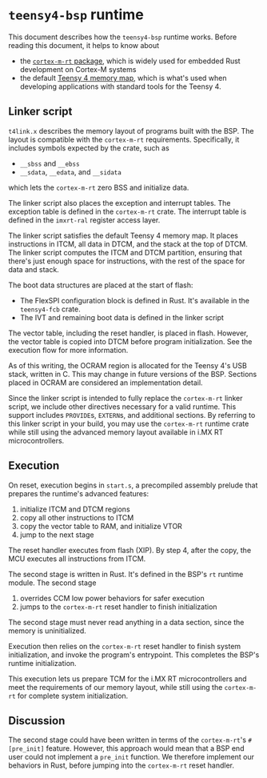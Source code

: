 `teensy4-bsp` runtime
=====================

This document describes how the `teensy4-bsp` runtime works. Before reading
this document, it helps to know about

- the [`cortex-m-rt` package][cortex-m-rt], which is widely used for embedded
  Rust development on Cortex-M systems
- the default [Teensy 4 memory map](https://www.pjrc.com/store/teensy40.html),
  which is what's used when developing applications with standard tools for the
  Teensy 4.

[cortex-m-rt]: https://github.com/rust-embedded/cortex-m-rt

Linker script
-------------

`t4link.x` describes the memory layout of programs built with the BSP. The
layout is compatible with the `cortex-m-rt` requirements. Specifically, it
includes symbols expected by the crate, such as

- `__sbss` and `__ebss`
- `__sdata`, `__edata`, and `__sidata`

which lets the `cortex-m-rt` zero BSS and initialize data.

The linker script also places the exception and interrupt tables. The exception
table is defined in the `cortex-m-rt` crate. The interrupt table is defined in
the `imxrt-ral` register access layer.

The linker script satisfies the default Teensy 4 memory map. It places
instructions in ITCM, all data in DTCM, and the stack at the top of DTCM.
The linker script computes the ITCM and DTCM partition, ensuring that there's
just enough space for instructions, with the rest of the space for data and
stack.

The boot data structures are placed at the start of flash:

- The FlexSPI configuration block is defined in Rust. It's available in the
  `teensy4-fcb` crate.
- The IVT and remaining boot data is defined in the linker script

The vector table, including the reset handler, is placed in flash. However,
the vector table is copied into DTCM before program initialization. See the
execution flow for more information.

As of this writing, the OCRAM region is allocated for the Teensy 4's USB stack,
written in C. This may change in future versions of the BSP. Sections placed in
OCRAM are considered an implementation detail.

Since the linker script is intended to fully replace the `cortex-m-rt` linker
script, we include other directives necessary for a valid runtime. This support
includes `PROVIDE`s, `EXTERN`s, and additional sections. By referring to this
linker script in your build, you may use the `cortex-m-rt` runtime crate while
still using the advanced memory layout available in i.MX RT microcontrollers.

Execution
---------

On reset, execution begins in `start.s`, a precompiled assembly prelude that
prepares the runtime's advanced features:

1. initialize ITCM and DTCM regions
2. copy all other instructions to ITCM
3. copy the vector table to RAM, and initialize VTOR
4. jump to the next stage

The reset handler executes from flash (XIP). By step 4, after the copy, the MCU
executes all instructions from ITCM.

The second stage is written in Rust. It's defined in the BSP's `rt` runtime
module. The second stage

1. overrides CCM low power behaviors for safer execution
2. jumps to the `cortex-m-rt` reset handler to finish initialization

The second stage must never read anything in a data section, since the memory
is uninitialized.

Execution then relies on the `cortex-m-rt` reset handler to finish system
initialization, and invoke the program's entrypoint. This completes the BSP's
runtime initialization.

This execution lets us prepare TCM for the i.MX RT microcontrollers and meet
the requirements of our memory layout, while still using the `cortex-m-rt` for
complete system initialization.

Discussion
----------

The second stage could have been written in terms of the `cortex-m-rt`'s
`#[pre_init]` feature. However, this approach would mean that a BSP end user
could not implement a `pre_init` function. We therefore implement our behaviors
in Rust, before jumping into the `cortex-m-rt` reset handler.
